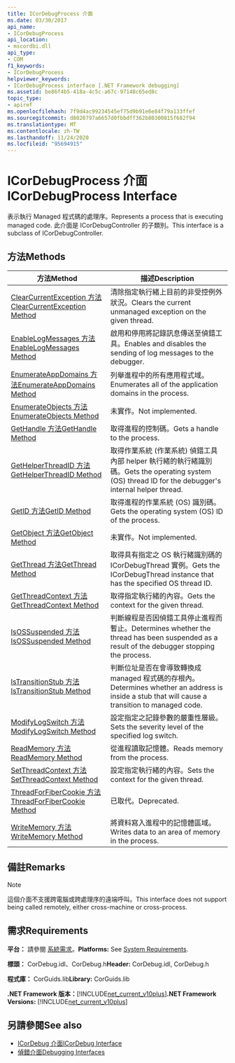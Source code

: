 ```yaml
---
title: ICorDebugProcess 介面
ms.date: 03/30/2017
api_name:
- ICorDebugProcess
api_location:
- mscordbi.dll
api_type:
- COM
f1_keywords:
- ICorDebugProcess
helpviewer_keywords:
- ICorDebugProcess interface [.NET Framework debugging]
ms.assetid: be86f4b5-418a-4c5c-a67c-97148c65ed8c
topic_type:
- apiref
ms.openlocfilehash: 7f9d4ac99234545ef75d9b91e6e84f79a133ffef
ms.sourcegitcommit: d8020797a6657d0fbbdff362b80300815f682f94
ms.translationtype: MT
ms.contentlocale: zh-TW
ms.lasthandoff: 11/24/2020
ms.locfileid: "95694915"
---
```

# <a name="icordebugprocess-interface"></a><span data-ttu-id="b87b9-102">ICorDebugProcess 介面</span><span class="sxs-lookup"><span data-stu-id="b87b9-102">ICorDebugProcess Interface</span></span>

<span data-ttu-id="b87b9-103">表示執行 Managed 程式碼的處理序。</span><span class="sxs-lookup"><span data-stu-id="b87b9-103">Represents a process that is executing managed code.</span></span> <span data-ttu-id="b87b9-104">此介面是 ICorDebugController 的子類別。</span><span class="sxs-lookup"><span data-stu-id="b87b9-104">This interface is a subclass of ICorDebugController.</span></span>  
  
## <a name="methods"></a><span data-ttu-id="b87b9-105">方法</span><span class="sxs-lookup"><span data-stu-id="b87b9-105">Methods</span></span>  
  
|<span data-ttu-id="b87b9-106">方法</span><span class="sxs-lookup"><span data-stu-id="b87b9-106">Method</span></span>|<span data-ttu-id="b87b9-107">描述</span><span class="sxs-lookup"><span data-stu-id="b87b9-107">Description</span></span>|  
|------------|-----------------|  
|[<span data-ttu-id="b87b9-108">ClearCurrentException 方法</span><span class="sxs-lookup"><span data-stu-id="b87b9-108">ClearCurrentException Method</span></span>](icordebugprocess-clearcurrentexception-method.md)|<span data-ttu-id="b87b9-109">清除指定執行緒上目前的非受控例外狀況。</span><span class="sxs-lookup"><span data-stu-id="b87b9-109">Clears the current unmanaged exception on the given thread.</span></span>|  
|[<span data-ttu-id="b87b9-110">EnableLogMessages 方法</span><span class="sxs-lookup"><span data-stu-id="b87b9-110">EnableLogMessages Method</span></span>](icordebugprocess-enablelogmessages-method.md)|<span data-ttu-id="b87b9-111">啟用和停用將記錄訊息傳送至偵錯工具。</span><span class="sxs-lookup"><span data-stu-id="b87b9-111">Enables and disables the sending of log messages to the debugger.</span></span>|  
|[<span data-ttu-id="b87b9-112">EnumerateAppDomains 方法</span><span class="sxs-lookup"><span data-stu-id="b87b9-112">EnumerateAppDomains Method</span></span>](icordebugprocess-enumerateappdomains-method.md)|<span data-ttu-id="b87b9-113">列舉進程中的所有應用程式域。</span><span class="sxs-lookup"><span data-stu-id="b87b9-113">Enumerates all of the application domains in the process.</span></span>|  
|[<span data-ttu-id="b87b9-114">EnumerateObjects 方法</span><span class="sxs-lookup"><span data-stu-id="b87b9-114">EnumerateObjects Method</span></span>](icordebugprocess-enumerateobjects-method.md)|<span data-ttu-id="b87b9-115">未實作。</span><span class="sxs-lookup"><span data-stu-id="b87b9-115">Not implemented.</span></span>|  
|[<span data-ttu-id="b87b9-116">GetHandle 方法</span><span class="sxs-lookup"><span data-stu-id="b87b9-116">GetHandle Method</span></span>](icordebugprocess-gethandle-method.md)|<span data-ttu-id="b87b9-117">取得進程的控制碼。</span><span class="sxs-lookup"><span data-stu-id="b87b9-117">Gets a handle to the process.</span></span>|  
|[<span data-ttu-id="b87b9-118">GetHelperThreadID 方法</span><span class="sxs-lookup"><span data-stu-id="b87b9-118">GetHelperThreadID Method</span></span>](icordebugprocess-gethelperthreadid-method.md)|<span data-ttu-id="b87b9-119">取得作業系統 (作業系統) 偵錯工具內部 helper 執行緒的執行緒識別碼。</span><span class="sxs-lookup"><span data-stu-id="b87b9-119">Gets the operating system (OS) thread ID for the debugger's internal helper thread.</span></span>|  
|[<span data-ttu-id="b87b9-120">GetID 方法</span><span class="sxs-lookup"><span data-stu-id="b87b9-120">GetID Method</span></span>](icordebugprocess-getid-method.md)|<span data-ttu-id="b87b9-121">取得進程的作業系統 (OS) 識別碼。</span><span class="sxs-lookup"><span data-stu-id="b87b9-121">Gets the operating system (OS) ID of the process.</span></span>|  
|[<span data-ttu-id="b87b9-122">GetObject 方法</span><span class="sxs-lookup"><span data-stu-id="b87b9-122">GetObject Method</span></span>](icordebugprocess-getobject-method.md)|<span data-ttu-id="b87b9-123">未實作。</span><span class="sxs-lookup"><span data-stu-id="b87b9-123">Not implemented.</span></span>|  
|[<span data-ttu-id="b87b9-124">GetThread 方法</span><span class="sxs-lookup"><span data-stu-id="b87b9-124">GetThread Method</span></span>](icordebugprocess-getthread-method.md)|<span data-ttu-id="b87b9-125">取得具有指定之 OS 執行緒識別碼的 ICorDebugThread 實例。</span><span class="sxs-lookup"><span data-stu-id="b87b9-125">Gets the ICorDebugThread instance that has the specified OS thread ID.</span></span>|  
|[<span data-ttu-id="b87b9-126">GetThreadContext 方法</span><span class="sxs-lookup"><span data-stu-id="b87b9-126">GetThreadContext Method</span></span>](icordebugprocess-getthreadcontext-method.md)|<span data-ttu-id="b87b9-127">取得指定執行緒的內容。</span><span class="sxs-lookup"><span data-stu-id="b87b9-127">Gets the context for the given thread.</span></span>|  
|[<span data-ttu-id="b87b9-128">IsOSSuspended 方法</span><span class="sxs-lookup"><span data-stu-id="b87b9-128">IsOSSuspended Method</span></span>](icordebugprocess-isossuspended-method.md)|<span data-ttu-id="b87b9-129">判斷線程是否因偵錯工具停止進程而暫止。</span><span class="sxs-lookup"><span data-stu-id="b87b9-129">Determines whether the thread has been suspended as a result of the debugger stopping the process.</span></span>|  
|[<span data-ttu-id="b87b9-130">IsTransitionStub 方法</span><span class="sxs-lookup"><span data-stu-id="b87b9-130">IsTransitionStub Method</span></span>](icordebugprocess-istransitionstub-method.md)|<span data-ttu-id="b87b9-131">判斷位址是否在會導致轉換成 managed 程式碼的存根內。</span><span class="sxs-lookup"><span data-stu-id="b87b9-131">Determines whether an address is inside a stub that will cause a transition to managed code.</span></span>|  
|[<span data-ttu-id="b87b9-132">ModifyLogSwitch 方法</span><span class="sxs-lookup"><span data-stu-id="b87b9-132">ModifyLogSwitch Method</span></span>](icordebugprocess-modifylogswitch-method.md)|<span data-ttu-id="b87b9-133">設定指定之記錄參數的嚴重性層級。</span><span class="sxs-lookup"><span data-stu-id="b87b9-133">Sets the severity level of the specified log switch.</span></span>|  
|[<span data-ttu-id="b87b9-134">ReadMemory 方法</span><span class="sxs-lookup"><span data-stu-id="b87b9-134">ReadMemory Method</span></span>](icordebugprocess-readmemory-method.md)|<span data-ttu-id="b87b9-135">從進程讀取記憶體。</span><span class="sxs-lookup"><span data-stu-id="b87b9-135">Reads memory from the process.</span></span>|  
|[<span data-ttu-id="b87b9-136">SetThreadContext 方法</span><span class="sxs-lookup"><span data-stu-id="b87b9-136">SetThreadContext Method</span></span>](icordebugprocess-setthreadcontext-method.md)|<span data-ttu-id="b87b9-137">設定指定執行緒的內容。</span><span class="sxs-lookup"><span data-stu-id="b87b9-137">Sets the context for the given thread.</span></span>|  
|[<span data-ttu-id="b87b9-138">ThreadForFiberCookie 方法</span><span class="sxs-lookup"><span data-stu-id="b87b9-138">ThreadForFiberCookie Method</span></span>](icordebugprocess-threadforfibercookie-method.md)|<span data-ttu-id="b87b9-139">已取代。</span><span class="sxs-lookup"><span data-stu-id="b87b9-139">Deprecated.</span></span>|  
|[<span data-ttu-id="b87b9-140">WriteMemory 方法</span><span class="sxs-lookup"><span data-stu-id="b87b9-140">WriteMemory Method</span></span>](icordebugprocess-writememory-method.md)|<span data-ttu-id="b87b9-141">將資料寫入進程中的記憶體區域。</span><span class="sxs-lookup"><span data-stu-id="b87b9-141">Writes data to an area of memory in the process.</span></span>|  
  
## <a name="remarks"></a><span data-ttu-id="b87b9-142">備註</span><span class="sxs-lookup"><span data-stu-id="b87b9-142">Remarks</span></span>  
  
> [!NOTE]
> <span data-ttu-id="b87b9-143">這個介面不支援跨電腦或跨處理序的遠端呼叫。</span><span class="sxs-lookup"><span data-stu-id="b87b9-143">This interface does not support being called remotely, either cross-machine or cross-process.</span></span>  
  
## <a name="requirements"></a><span data-ttu-id="b87b9-144">需求</span><span class="sxs-lookup"><span data-stu-id="b87b9-144">Requirements</span></span>  

 <span data-ttu-id="b87b9-145">**平台：** 請參閱 [系統需求](../../get-started/system-requirements.md)。</span><span class="sxs-lookup"><span data-stu-id="b87b9-145">**Platforms:** See [System Requirements](../../get-started/system-requirements.md).</span></span>  
  
 <span data-ttu-id="b87b9-146">**標頭：** CorDebug.idl、CorDebug.h</span><span class="sxs-lookup"><span data-stu-id="b87b9-146">**Header:** CorDebug.idl, CorDebug.h</span></span>  
  
 <span data-ttu-id="b87b9-147">**程式庫：** CorGuids.lib</span><span class="sxs-lookup"><span data-stu-id="b87b9-147">**Library:** CorGuids.lib</span></span>  
  
 <span data-ttu-id="b87b9-148">**.NET Framework 版本：**[!INCLUDE[net_current_v10plus](../../../../includes/net-current-v10plus-md.md)]</span><span class="sxs-lookup"><span data-stu-id="b87b9-148">**.NET Framework Versions:** [!INCLUDE[net_current_v10plus](../../../../includes/net-current-v10plus-md.md)]</span></span>  
  
## <a name="see-also"></a><span data-ttu-id="b87b9-149">另請參閱</span><span class="sxs-lookup"><span data-stu-id="b87b9-149">See also</span></span>

- [<span data-ttu-id="b87b9-150">ICorDebug 介面</span><span class="sxs-lookup"><span data-stu-id="b87b9-150">ICorDebug Interface</span></span>](icordebug-interface.md)
- [<span data-ttu-id="b87b9-151">偵錯介面</span><span class="sxs-lookup"><span data-stu-id="b87b9-151">Debugging Interfaces</span></span>](debugging-interfaces.md)
